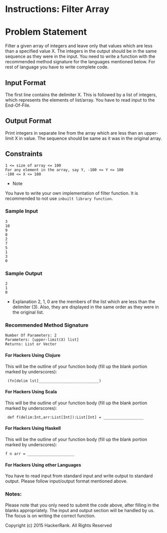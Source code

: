 # Instructions: Filter Array

# Problem Statement

Filter a given array of integers and leave only that values which are less than a specified value X. The integers in the output should be in the same sequence as they were in the input. You need to write a function with the recommended method signature for the languages mentioned below. For rest of language you have to write complete code.

## Input Format 

The first line contains the delimiter X. This is followed by a list of integers, which represents the elements of list/array. You have to read input to the End-Of-File.

## Output Format 

Print integers in separate line from the array which are less than an upper-limit X in value. The sequence should be same as it was in the original array.

## Constraints 

```
1 <= size of array <= 100 
For any element in the array, say Y, -100 <= Y <= 100 
-100 <= X <= 100
```

* Note 

You have to write your own implementation of filter function. It is recommended to not use `inbuilt library function`.

### Sample Input

```
3
10
9
8
2
7
5
1
3
0
```

### Sample Output

```
2
1
0
```

* Explanation 2, 1, 0 are the members of the list which are less than the delimiter (3). Also, they are displayed in the same order as they were in the original list.

### Recommended Method Signature

```
Number Of Parameters: 2
Parameters: [upper-limit(X) list]
Returns: List or Vector
```

#### For Hackers Using Clojure

This will be the outline of your function body (fill up the blank portion marked by underscores):

` (fn[delim lst]___________________________)`

#### For Hackers Using Scala 

This will be the outline of your function body (fill up the blank portion marked by underscores):

` def f(delim:Int,arr:List[Int]):List[Int] = __________________`

#### For Hackers Using Haskell 

This will be the outline of your function body (fill up the blank portion marked by underscores):

`f n arr = _____________________`

#### For Hackers Using other Languages 

You have to read input from standard input and write output to standard output. Please follow input/output format mentioned above.

### Notes:

Please note that you only need to submit the code above, after filling in the blanks appropriately. The input and output section will be handled by us. The focus is on writing the correct function.

Copyright (c) 2015 HackerRank.
All Rights Reserved
